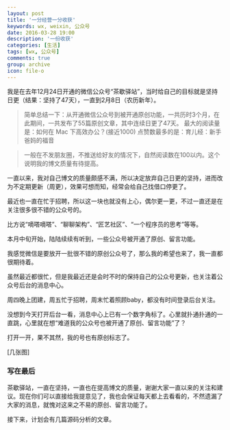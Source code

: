 ```yaml
---
layout: post
title: '一分经营一分收获'
keywords: wx, weixin, 公众号
date: 2016-03-28 19:00
description: '一份收获'
categories: [生活]
tags: [wx, 公众号]
comments: true
group: archive
icon: file-o
---
```


我是在去年12月24日开通的微信公众号“茶歇驿站”，当时给自己的目标就是坚持日更（结果：坚持了47天），一直到2月8日（农历新年）。

>简单总结一下：从开通微信公众号到被开通原创功能，一共历时3个月，在此期间，一共发布了55篇原创文章，其中连续日更了47天。
最大的阅读量是：如何在 Mac 下高效办公？(接近1000)
点赞数最多的是：育儿经：新手爸妈的福音

>一般在不发朋友圈，不推送给好友的情况下，自然阅读数在100以内。这个说明我的博文质量有待提高。

一直以来，我对自己博文的质量颇感不满，所以决定放弃自己日更的坚持，进而改为不定期更新（周更），效果可想而知，经常会给自己找借口停更了。

最近也一直在忙于招聘，所以这一块也就没有上心，偶尔更一更，不过一直还是在关注很多很不错的公众号的。

比方说“嘀嗒嘀嗒”、“聊聊架构”、“匠艺社区”、“一个程序员的思考”等等。

<!--more-->

本月中旬开始，陆陆续续有听到，一些公众号被开通了原创、留言功能。

我感觉微信是要放开一批很不错的原创公众号了，那么我的希望也来了，我一直都很期待着。

虽然最近都很忙，但是我最近还是会时不时的保持自己的公众号更新，也关注着公众号后台的消息中心。

周四晚上团建，周五忙于招聘，周末忙着照顾baby，都没有时间登录后台关注。

没想到今天打开后台一看，消息中心上已有一个数字角标了。心里就扑通扑通的一直跳，心里就在想“难道我的公众号也被开通了原创、留言功能”了？

打开一开，果不其然，我的号也有原创标志了。

[几张图]

### 写在最后 ###

茶歇驿站，一直在坚持，一直也在提高博文的质量，谢谢大家一直以来的关注和建议。现在你们可以直接给我提意见了，我也会保证每天都上去看看的，不然遗漏了大家的消息，就愧对这来之不易的原创、留言功能了。

接下来，计划会有几篇源码分析的文章。
